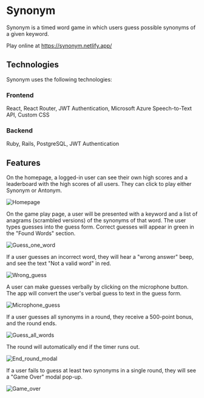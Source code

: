 # Synonym

Synonym is a timed word game in which users guess possible synonyms of a given keyword. 

Play online at https://synonym.netlify.app/

## Technologies

Synonym uses the following technologies:

### Frontend

React, React Router, JWT Authentication, Microsoft Azure Speech-to-Text API, Custom CSS

### Backend

Ruby, Rails, PostgreSQL, JWT Authentication

## Features

On the homepage, a logged-in user can see their own high scores and a leaderboard with the high scores of all users. They can click to play either Synonym or Antonym.

![Homepage](https://user-images.githubusercontent.com/70274658/111839957-0565cf00-88d2-11eb-9ef3-80e0bddb828c.gif)

On the game play page, a user will be presented with a keyword and a list of anagrams (scrambled versions) of the synonyms of that word. The user types guesses into the guess form. Correct guesses will appear in green in the "Found Words" section. 

![Guess_one_word](https://user-images.githubusercontent.com/70274658/111840232-74dbbe80-88d2-11eb-9aad-8af633888a64.gif)

If a user guesses an incorrect word, they will hear a "wrong answer" beep, and see the text "Not a valid word" in red.

![Wrong_guess](https://user-images.githubusercontent.com/70274658/111840312-9472e700-88d2-11eb-8306-650dc0601edf.gif)

A user can make guesses verbally by clicking on the microphone button. The app will convert the user's verbal guess to text in the guess form.

![Microphone_guess](https://user-images.githubusercontent.com/70274658/111840414-bf5d3b00-88d2-11eb-835e-8849caf4002b.gif)

If a user guesses all synonyms in a round, they receive a 500-point bonus, and the round ends.

![Guess_all_words](https://user-images.githubusercontent.com/70274658/111840479-d308a180-88d2-11eb-9a28-db20f3da8758.gif)

The round will automatically end if the timer runs out.

![End_round_modal](https://user-images.githubusercontent.com/70274658/111840510-e287ea80-88d2-11eb-82ef-a04b0abe2f16.gif)

If a user fails to guess at least two synonyms in a single round, they will see a "Game Over" modal pop-up.

![Game_over](https://user-images.githubusercontent.com/70274658/111840569-fe8b8c00-88d2-11eb-82a7-58d4319419f1.gif)
